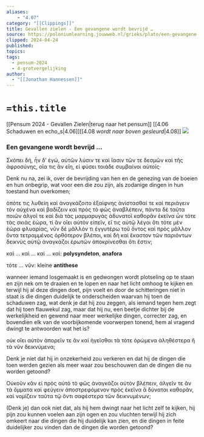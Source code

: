 ```yaml
---
aliases:
    - "4.07"
category: "[[Clippings]]"
title: Gevallen zielen - Een gevangene wordt bevrijd …
source: https://poloniumlearning.jouwweb.nl/grieks/plato/een-gevangene-wordt-bevrijd
clipped: 2024-04-24
published:
topics:
tags:
  - pensum-2024
  - 4-grotvergelijking
author:
  - "[[Jonathan Hannessen]]"
---
```

# `=this.title`

[[Pensum 2024 - Gevallen Zielen|terug naar het pensum]]
[[4.06 Schaduwen en echo_s|4.06]][[4.08 _wordt naar boven gesleurd_|4.08]]
 [![](https://primary.jwwb.nl/public/z/z/j/temp-srmwdybokmzhdiosysoa/63e436f1-c61b-42b4-a4ad-00f870e10a93.gif?enable-io=true&enable=upscale&crop=480%2C60%2Cx0%2Cy20%2Csafe&width=313&height=39)](https://poloniumlearning.jouwweb.nl/grieks/plato)

### Een gevangene wordt bevrijd …

Σκόπει δή, ἦν δ’ ἐγώ, αὐτῶν λύσιν τε καὶ ἴασιν τῶν τε δεσμῶν καὶ τῆς ἀφροσύνης, οἵα τις ἂν εἴη, εἰ φύσει τοιάδε συμβαίνοι αὐτοῖς·

Denk nu na, zei ik, over de bevrijding van hen en de genezing van de boeien en hun onbegrip, wat voor een die zou zijn, als zodanige dingen in hun toestand hun overkomen;

ὁπότε τις λυθείη καὶ ἀναγκάζοιτο ἐξαίφνης ἀνίστασθαί τε καὶ περιάγειν τὸν αὐχένα καὶ βαδίζειν καὶ πρὸς τὸ φῶς ἀναβλέπειν, πάντα δὲ ταῦτα ποιῶν ἀλγοῖ τε καὶ διὰ τὰς μαρμαρυγὰς ἀδυνατοῖ καθορᾶν ἐκεῖνα ὧν τότε τὰς σκιὰς ἑώρα, τί ἂν οἴει αὐτὸν εἰπεῖν, εἴ τις αὐτῷ λέγοι ὅτι τότε μὲν ἑώρα φλυαρίας, νῦν δὲ μᾶλλόν τι ἐγγυτέρω τοῦ ὄντος καὶ πρὸς μᾶλλον ὄντα τετραμμένος ὀρθότερον βλέποι, καὶ δὴ καὶ ἕκαστον τῶν παριόντων δεικνὺς αὐτῷ ἀναγκάζοι ἐρωτῶν ἀποκρίνεσθαι ὅτι ἔστιν;

καὶ … καὶ … καὶ … καὶ: **polysyndeton**, **anafora**

τότε … νῦν: kleine **antithese**

wanneer iemand losgemaakt is en gedwongen wordt plotseling op te staan en zijn nek om te draaien en te lopen en naar het licht omhoog te kijken en terwijl hij al deze dingen doet, pijn voelt en door de schitteringen niet in staat is die dingen duidelijk te onderscheiden waarvan hij toen de schaduwen zag, wat denk je dat hij zou zeggen, als iemand tegen hem zegt dat hij toen flauwekul zag, maar dat hij nu, een beetje dichter bij de werkelijkheid en gewend naar meer werkelijke dingen, correcter zag, en bovendien elk van de voorbijkomende voorwerpen tonend, hem al vragend dwingt te antwoorden wat het is?

οὐκ οἴει αὐτὸν ἀπορεῖν τε ἂν καὶ ἡγεῖσθαι τὰ τότε ὁρώμενα ἀληθέστερα ἢ τὰ νῦν δεικνύμενα;

Denk je niet dat hij in onzekerheid zou verkeren en dat hij de dingen die toen werden gezien als meer waar zou beschouwen dan de dingen die nu worden getoond?

Οὐκοῦν κἂν εἰ πρὸς αὐτὸ τὸ φῶς ἀναγκάζοι αὐτὸν βλέπειν, ἀλγεῖν τε ἂν τὰ ὄμματα καὶ φεύγειν ἀποστρεφόμενον πρὸς ἐκεῖνα ἃ δύναται καθορᾶν, καὶ νομίζειν ταῦτα τῷ ὄντι σαφέστερα τῶν δεικνυμένων;

(Denk je) dan ook niet dat, als hij hem dwingt naar het licht zelf te kijken, hij pijn zou kunnen voelen aan zijn ogen en zou vluchten terwijl hij zich omkeert naar die dingen die hij duidelijk kan zien, en die dingen in feite duidelijker zou vinden dan de dingen die worden getoond?
